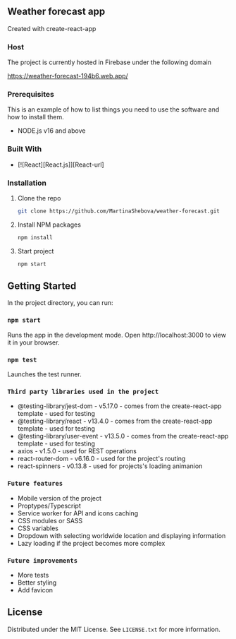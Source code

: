 ## Weather forecast app
Created with create-react-app

### Host
The project is currently hosted in Firebase under the following domain

https://weather-forecast-194b6.web.app/

### Prerequisites

This is an example of how to list things you need to use the software and how to install them.
* NODE.js v16 and above

### Built With

* [![React][React.js]][React-url]

### Installation

1. Clone the repo
   ```sh
   git clone https://github.com/MartinaShebova/weather-forecast.git
   ```
2. Install NPM packages
   ```sh
   npm install
   ```
3. Start project
   ```sh
   npm start
   ```

## Getting Started

In the project directory, you can run:

### `npm start`

Runs the app in the development mode.
Open http://localhost:3000 to view it in your browser.

### `npm test`

Launches the test runner.

### `Third party libraries used in the project`

- @testing-library/jest-dom - v5.17.0 - comes from the create-react-app template - used for testing
- @testing-library/react - v13.4.0 - comes from the create-react-app template - used for testing
- @testing-library/user-event - v13.5.0 - comes from the create-react-app template - used for testing
- axios - v1.5.0 - used for REST operations
- react-router-dom - v6.16.0 - used for the project's routing
- react-spinners - v0.13.8 - used for projects's loading animanion

### `Future features`

- Mobile version of the project
- Proptypes/Typescript
- Service worker for API and icons caching
- CSS modules or SASS
- CSS variables
- Dropdown with selecting worldwide location and displaying information
- Lazy loading if the project becomes more complex

### `Future improvements`

- More tests
- Better styling
- Add favicon

## License

Distributed under the MIT License. See `LICENSE.txt` for more information.